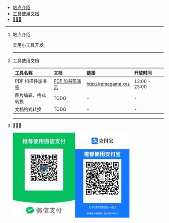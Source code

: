 - [站点介绍](#org0c27135)
- [工具使用文档](#orgd7d27f5)
- [🕺🤓🐢](#orgf79700b)

---

1.  站点介绍

    实用小工具开发。
    
    ---

2.  工具使用文档

    | 工具名称   | 文档                               | 链接                  | 开放时间      |
    |---------- |---------------------------------- |--------------------- |------------- |
    | PDF 扫描件加书签 | [PDF 加书签演示](pdf_content_how_to.md) | <http://remegame.xyz> | 13:00 - 23:00 |
    | 图片编辑、格式转换 | TODO                               | -                     | -             |
    | 文档格式转换 | TODO                               | -                     | -             |
    
    ---

3.  🕺🤓🐢

    ![img](./images/fkm.jpg)
